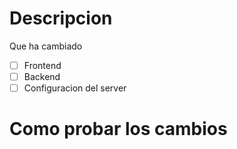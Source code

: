# Descripcion
Que ha cambiado

- [ ] Frontend
- [ ] Backend
- [ ] Configuracion del server

# Como probar los cambios
